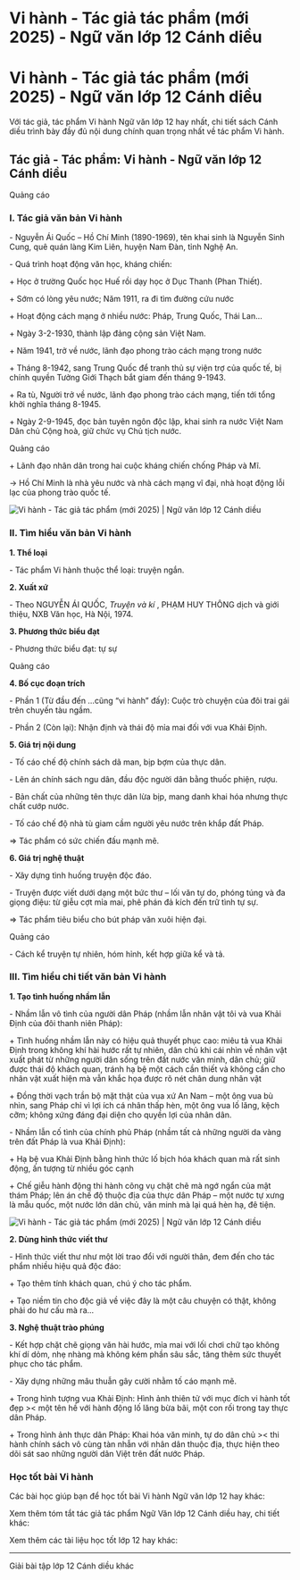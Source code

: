# Vi hành - Tác giả tác phẩm (mới 2025) - Ngữ văn lớp 12 Cánh diều

# Vi hành - Tác giả tác phẩm (mới 2025) - Ngữ văn lớp 12 Cánh diều

Với tác giả, tác phẩm Vi hành Ngữ văn lớp 12 hay nhất, chi tiết sách Cánh diều trình bày đầy đủ nội dung chính quan trọng nhất về tác phẩm Vi hành.

## Tác giả - Tác phẩm: Vi hành - Ngữ văn lớp 12 Cánh diều

Quảng cáo

### **I. Tác giả văn bản Vi hành**

\- Nguyễn Ái Quốc – Hồ Chí Minh (1890-1969), tên khai sinh là Nguyễn Sinh Cung, quê quán làng Kim Liên, huyện Nam Đàn, tỉnh Nghệ An.

\- Quá trình hoạt động văn học, kháng chiến:

\+ Học ở trường Quốc học Huế rồi dạy học ở Dục Thanh (Phan Thiết).

\+ Sớm có lòng yêu nước; Năm 1911, ra đi tìm đường cứu nước

\+ Hoạt động cách mạng ở nhiều nước: Pháp, Trung Quốc, Thái Lan…

\+ Ngày 3-2-1930, thành lập đảng cộng sản Việt Nam.

\+ Năm 1941, trở về nước, lãnh đạo phong trào cách mạng trong nước

\+ Tháng 8-1942, sang Trung Quốc để tranh thủ sự viện trợ của quốc tế, bị chính quyền Tưởng Giới Thạch bắt giam đến tháng 9-1943.

\+ Ra tù, Người trở về nước, lãnh đạo phong trào cách mạng, tiến tới tổng khởi nghĩa tháng 8-1945.

\+ Ngày 2-9-1945, đọc bản tuyên ngôn độc lập, khai sinh ra nước Việt Nam Dân chủ Cộng hoà, giữ chức vụ Chủ tịch nước.

Quảng cáo

\+ Lãnh đạo nhân dân trong hai cuộc kháng chiến chống Pháp và Mĩ.

→ Hồ Chí Minh là nhà yêu nước và nhà cách mạng vĩ đại, nhà hoạt động lỗi lạc của phong trào quốc tế.

![Vi hành - Tác giả tác phẩm \(mới 2025\) | Ngữ văn lớp 12 Cánh diều](https://vietjack.com/soan-van-lop-12-cd/images/tac-gia-tac-pham-vi-hanh-235978.PNG)

### **II. Tìm hiểu văn bản Vi hành**

**1\. Thể loại**

\- Tác phẩm Vi hành thuộc thể loại: truyện ngắn.

**2\. Xuất xứ**

\- Theo NGUYỄN ÁI QUỐC, _Truyện và kí_ , PHẠM HUY THÔNG dịch và giới thiệu, NXB Văn học, Hà Nội, 1974.

**3\. Phương thức biểu đạt**

\- Phương thức biểu đạt: tự sự

Quảng cáo

**4\. Bố cục đoạn trích**

\- Phần 1 (Từ đầu đến …cũng “vi hành” đấy): Cuộc trò chuyện của đôi trai gái trên chuyến tàu ngầm.

\- Phần 2 (Còn lại): Nhận định và thái độ mỉa mai đối với vua Khải Định.

**5\. Giá trị nội dung**

\- Tố cáo chế độ chính sách dã man, bịp bợm của thực dân.

\- Lên án chính sách ngu dân, đầu độc người dân bằng thuốc phiện, rượu.

\- Bản chất của những tên thực dân lừa bịp, mang danh khai hóa nhưng thực chất cướp nước.

\- Tố cáo chế độ nhà tù giam cầm người yêu nước trên khắp đất Pháp.

⇒ Tác phẩm có sức chiến đấu mạnh mẽ.

**6\. Giá trị nghệ thuật**

\- Xây dựng tình huống truyện độc đáo.

\- Truyện được viết dưới dạng một bức thư – lối văn tự do, phóng túng và đa giọng điệu: từ giễu cợt mỉa mai, phê phán đả kích đến trữ tình tự sự.

⇒ Tác phẩm tiêu biểu cho bút pháp văn xuôi hiện đại.

Quảng cáo

\- Cách kể truyện tự nhiên, hóm hỉnh, kết hợp giữa kể và tả.

### **III. Tìm hiểu chi tiết văn bản Vi hành**

**1\. Tạo tình huống nhầm lẫn**

\- Nhầm lẫn vô tình của người dân Pháp (nhầm lẫn nhân vật tôi và vua Khải Định của đôi thanh niên Pháp): 

\+ Tình huống nhầm lẫn này có hiệu quả thuyết phục cao: miêu tả vua Khải Định trong không khí hài hước rất tự nhiên, dân chủ khi cái nhìn về nhân vật xuất phát từ những người dân sống trên đất nước văn minh, dân chủ; giữ được thái độ khách quan, tránh hạ bệ một cách cần thiết và không cần cho nhân vật xuất hiện mà vẫn khắc họa được rõ nét chân dung nhân vật

\+ Đồng thời vạch trần bộ mặt thật của vua xứ An Nam – một ông vua bù nhìn, sang Pháp chỉ vì lợi ích cá nhân thấp hèn, một ông vua lố lăng, kệch cỡm; không xứng đáng đại diện cho quyền lợi của nhân dân.

\- Nhầm lẫn cố tình của chính phủ Pháp (nhầm tất cả những người da vàng trên đất Pháp là vua Khải Định):

\+ Hạ bệ vua Khải Định bằng hình thức lố bịch hóa khách quan mà rất sinh động, ấn tượng từ nhiều góc cạnh

\+ Chế giễu hành động thi hành công vụ chặt chẽ mà ngớ ngẩn của mật thám Pháp; lên án chế độ thuộc địa của thực dân Pháp – một nước tự xưng là mẫu quốc, một nước lớn dân chủ, văn minh mà lại quá hèn hạ, đê tiện.

![Vi hành - Tác giả tác phẩm \(mới 2025\) | Ngữ văn lớp 12 Cánh diều](https://vietjack.com/soan-van-lop-12-cd/images/tac-gia-tac-pham-vi-hanh-235979.PNG)

**2\. Dùng hình thức viết thư**

\- Hình thức viết thư như một lời trao đổi với người thân, đem đến cho tác phẩm nhiều hiệu quả độc đáo:

\+ Tạo thêm tính khách quan, chú ý cho tác phẩm.

\+ Tạo niềm tin cho độc giả về việc đây là một câu chuyện có thật, không phải do hư cấu mà ra...

**3\. Nghệ thuật trào phúng**

\- Kết hợp chặt chẽ giọng văn hài hước, mỉa mai với lối chơi chữ tạo không khí dí dỏm, nhẹ nhàng mà không kém phần sâu sắc, tăng thêm sức thuyết phục cho tác phẩm.

\- Xây dựng những mâu thuẫn gây cười nhằm tố cáo mạnh mẽ.

\+ Trong hình tượng vua Khải Định: Hình ảnh thiên tử với mục đích vi hành tốt đẹp >< một tên hề với hành động lố lăng bừa bãi, một con rối trong tay thực dân Pháp.

\+ Trong hình ảnh thực dân Pháp: Khai hóa văn minh, tự do dân chủ >< thi hành chính sách vô cùng tàn nhẫn với nhân dân thuộc địa, thực hiện theo dõi sát sao những người dân Việt trên đất nước Pháp.

### **Học tốt bài Vi hành**

Các bài học giúp bạn để học tốt bài Vi hành Ngữ văn lớp 12 hay khác:

Xem thêm tóm tắt tác giả tác phẩm Ngữ Văn lớp 12 Cánh diều hay, chi tiết khác:

Xem thêm các tài liệu học tốt lớp 12 hay khác:

* * *

Giải bài tập lớp 12 Cánh diều khác
